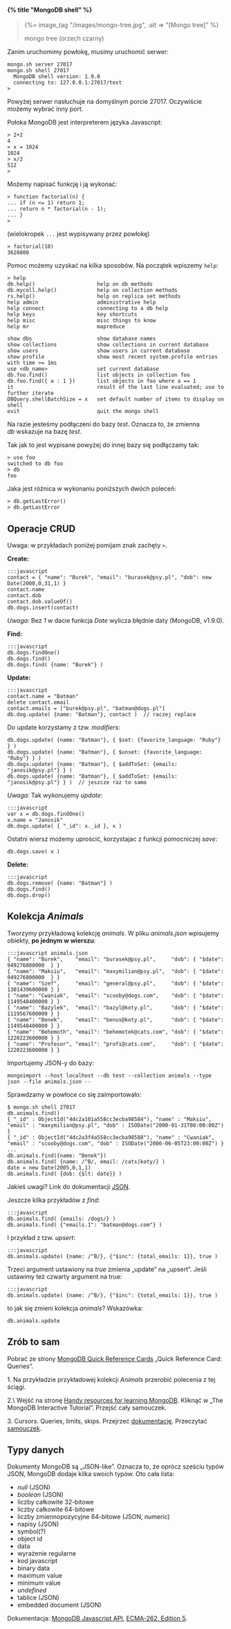 #### {% title "MongoDB shell" %}

<blockquote>
 {%= image_tag "/images/mongo-tree.jpg", :alt => "[Mongo tree]" %}
 <p class="author">mongo tree (orzech czarny)</p>
</blockquote>

Zanim uruchomimy powłokę, musimy uruchomić serwer:

    mongo.sh server 27017
    mongo.sh shell 27017
      MongoDB shell version: 1.9.0
      connecting to: 127.0.0.1:27017/test
    >

Powyżej serwer nasłuchuje na domyślnym porcie 27017.
Oczywiście możemy wybrać inny port.

Połoka MongoDB jest interpreterem języka Javascript:

    > 2+2
    4
    > x = 1024
    1024
    > x/2
    512
    >

Możemy napisać funkcję i ją wykonać:

    > function factorial(n) {
    ... if (n <= 1) return 1;
    ... return n * factorial(n - 1);
    ... }
    >

(wielokropek `...` jest wypisywany przez powłokę)

    > factorial(10)
    3628800

Pomoc możemy uzyskać na kilka sposobów. Na początek
wpiszemy `help`:

    > help
	db.help()                    help on db methods
	db.mycoll.help()             help on collection methods
	rs.help()                    help on replica set methods
	help admin                   administrative help
	help connect                 connecting to a db help
	help keys                    key shortcuts
	help misc                    misc things to know
	help mr                      mapreduce

	show dbs                     show database names
	show collections             show collections in current database
	show users                   show users in current database
	show profile                 show most recent system.profile entries with time >= 1ms
	use <db_name>                set current database
	db.foo.find()                list objects in collection foo
	db.foo.find({ a : 1 })       list objects in foo where a == 1
	it                           result of the last line evaluated; use to further iterate
	DBQuery.shellBatchSize = x   set default number of items to display on shell
	exit                         quit the mongo shell

Na razie jesteśmy podłączeni do bazy *test*.
Oznacza to, że zmienna *db* wskazuje na bazę *test*.

Tak jak to jest wypisane powyżej do innej bazy się podłączamy tak:

    > use foo
    switched to db foo
    > db
    foo

Jaka jest różnica w wykonaniu poniższych dwóch poleceń:

    > db.getLastError()
    > db.getLastError


## Operacje CRUD

Uwaga: w przykładach poniżej pomijam znak zachęty `>`.

**Create:**

    :::javascript
    contact = { "name": "Burek", "email": "burasek@psy.pl", "dob": new Date(2000,0,31,1) }
    contact.name
    contact.dob
    contact.dob.valueOf()
    db.dogs.insert(contact)

*Uwaga:* Bez *1* w dacie funkcja *Date* wylicza błędnie daty (MongoDB, v1.9.0).

**Find:**

    :::javascript
    db.dogs.findOne()
    db.dogs.find()
    db.dogs.find( {name: "Burek"} )

**Update:**

    :::javascript
    contact.name = "Batman"
    delete contact.email
    contact.emails = ["burek@psy.pl", "batman@dogs.pl"]
    db.dog.update( {name: "Batman"}, contact )  // raczej replace

Do update korzystamy z tzw. *modifiers*:

    db.dogs.update( {name: "Batman"}, { $set: {favorite_language: "Ruby"} } )
    db.dogs.update( {name: "Batman"}, { $unset: {favorite_language: "Ruby"} } )
    db.dogs.update( {name: "Batman"}, { $addToSet: {emails: "janosik@psy.pl"} } )
    db.dogs.update( {name: "Batman"}, { $addToSet: {emails: "janosik@psy.pl"} } )  // jeszcze raz to samo

*Uwaga:* Tak wykonujemy *update*:

    :::javascript
    var x = db.dogs.findOne()
    x.name = "Janosik"
    db.dogs.update( { "_id": x._id }, x )

Ostatni wiersz możemy uprościć, korzystajac z funkcji pomocniczej *save*:

    db.dogs.save( x )

**Delete:**

    :::javascript
    db.dogs.remove( {name: "Batman"} )
    db.dogs.find()
    db.dogs.drop()


## Kolekcja *Animals*

Tworzymy przykładową kolekcję *animals*. W pliku *animals.json*
wpisujemy obiekty, **po jednym w wierszu**:

    :::javascript animals.json
    { "name": "Burek",    "email": "burasek@psy.pl",     "dob": { "$date": 949276800000  } }
    { "name": "Maksiu",   "email": "maxymilian@psy.pl",  "dob": { "$date": 949276800000  } }
    { "name": "Szef",     "email": "general@psy.pl",     "dob": { "$date": 1301439600000 } }
    { "name": "Cwaniak",  "email": "scooby@dogs.com",    "dob": { "$date": 1149548400000 } }
    { "name": "Bazylek",  "email": "bazyl@koty.pl",      "dob": { "$date": 1119567600000 } }
    { "name": "Benek",    "email": "benus@koty.pl",      "dob": { "$date": 1149548400000 } }
    { "name": "Behemoth", "email": "behemotek@cats.com", "dob": { "$date": 1220223600000 } }
    { "name": "Profesor", "email": "profi@cats.com",     "dob": { "$date": 1220223600000 } }

Importujemy JSON-y do bazy:

    mongoimport --host localhost --db test --collection animals --type json --file animals.json --

Sprawdzamy w powłoce co się zaimportowało:

    $ mongo.sh shell 27017
    db.animals.find()
    { "_id" : ObjectId("4dc2a101a558cc3ecba98584"), "name" : "Maksiu", "email" : "maxymilian@psy.pl", "dob" : ISODate("2000-01-31T00:00:00Z") }
    { "_id" : ObjectId("4dc2a3f4a558cc3ecba98588"), "name" : "Cwaniak", "email" : "scooby@dogs.com", "dob" : ISODate("2006-06-05T23:00:00Z") }
    ...
    db.animals.find({name: "Benek"})
    db.animals.find( {name: /^B/, email: /cats|koty/} )
    date = new Date(2005,0,1,1)
    db.animals.find( {dob: {$lt: date}} )

Jakieś uwagi? Link do dokumentacji [JSON](http://www.json.org/json-pl.html).

Jeszcze kilka przykładów z *find*:

    :::javascript
    db.animals.find( {emails: /dogs/} )
    db.animals.find( {"emails.1": "batman@dogs.com"} )

I przykład z tzw. *upsert*:

    :::javascript
    db.animals.update( {name: /^B/}, {"$inc": {total_emails: 1}}, true )

Trzeci argument ustawiony na *true* zmienia „update” na „upsert”.
Jeśli ustawimy też czwarty argument na true:

    :::javascript
    db.animals.update( {name: /^B/}, {"$inc": {total_emails: 1}}, true )

to jak się zmieni kolekcja *animals*? Wskazówka:

    db.animals.update


## Zrób to sam

Pobrać ze strony [MongoDB Quick Reference Cards](http://www.10gen.com/reference)
„Quick Reference Card: Queries”.

1\. Na przykładzie przykładowej kolekcji *Animals* przerobić polecenia z tej ściągi.

2.\ Wejść na stronę [Handy resources for learning MongoDB](http://mongly.com).
Kliknąć w „The MongoDB Interactive Tutorial”. Przejść cały samouczek.

3\. Cursors. Queries, limits, skips. Przejrzeć [dokumentację](http://www.mongodb.org/display/DOCS/Home).
Przeczytać [samouczek](http://www.mongodb.org/display/DOCS/Tutorial).


## Typy danych

Dokumenty MongoDB są „JSON-like”. Oznacza to, że oprócz sześciu typów
JSON, MongoDB dodaje kilka swoich typów. Oto cała lista:

* *null* (JSON)
* *boolean*  (JSON)
* liczby całkowite 32-bitowe
* liczby całkowite 64-bitowe
* liczby zmiennopozycyjne 64-bitowe  (JSON, numeric)
* napisy (JSON)
* symbol(?)
* object id
* data
* wyrażenie regularne
* kod javascript
* binary data
* maximum value
* minimum value
* *undefined*
* tablice (JSON)
* embedded document (JSON)

Dokumentacja: [MongoDB Javascript API](http://api.mongodb.org/js/current/),
[ECMA-262, Edition 5](http://www.ecma-international.org/publications/files/ECMA-ST/ECMA-262.pdf).

